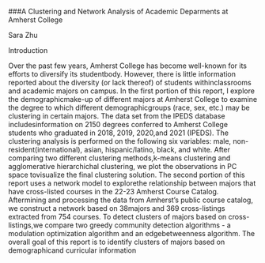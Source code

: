 ###A Clustering and Network Analysis of Academic Deparments at Amherst College

Sara Zhu


Introduction

Over the past few years, Amherst College has become well-known for its efforts to diversify its studentbody. However, there is little information reported about the diversity (or lack thereof) of students withinclassrooms and academic majors on campus. In the first portion of this report, I explore the demographicmake-up of different majors at Amherst College to examine the degree to which different demographicgroups (race, sex, etc.) may be clustering in certain majors. The data set from the IPEDS database includesinformation on 2150 degrees conferred to Amherst College students who graduated in 2018, 2019, 2020,and 2021 (IPEDS). The clustering analysis is performed on the following six variables: male, non-resident(international), asian, hispanic/latino, black, and white. After comparing two different clustering methods,k-means clustering and agglomerative hierarchichal clustering, we plot the observations in PC space tovisualize the final clustering solution. The second portion of this report uses a network model to explorethe relationship between majors that have cross-listed courses in the 22-23 Amherst Course Catalog. Aftermining and processing the data from Amherst’s public course catalog, we construct a network based on 38majors and 369 cross-listings extracted from 754 courses. To detect clusters of majors based on cross-listings,we compare two greedy community detection algorithms - a modulation optimization algorithm and an edgebetweenness algorithm. The overall goal of this report is to identify clusters of majors based on demographicand curricular information
